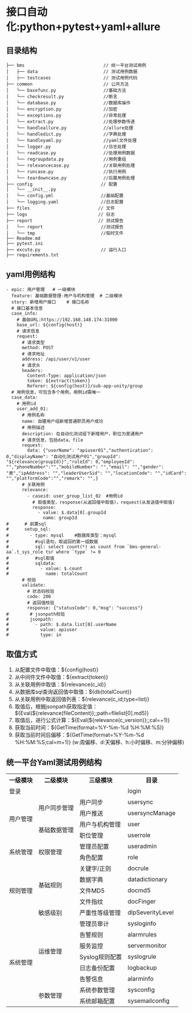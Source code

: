 # 接口自动化:python+pytest+yaml+allure
## 目录结构

```
├── bms                              // 统一平台测试用例
│   ├── data                         // 测试用例数据
│   ├── testcases                    // 测试用例代码
├── common                           // 公共方法
│   └── basefunc.py                  //基础方法
│   └── checkresult.py               //断言
│   └── database.py                  //数据库操作
│   └── encryption.py                //加密
│   └── exceptions.py                //异常处理
│   └── extract.py                   //处理参数传递
│   └── handleallure.py              //allure处理
│   └── handledict.py                //字典处理
│   └── handleyaml.py                //yaml文件处理
│   └── logger.py                    //日志处理
│   └── readcase.py                  //处理用例数据
│   └── regroupdata.py               //用例重组
│   └── relevancecase.py             //关联用例处理
│   └── runcase.py                   //执行用例
│   └── teardowncase.py              //后置用例处理
├── config                          // 配置
│   └── __init__.py               
│   └── config.yml                  //基础配置
│   └── logging.yaml                //日志配置
├── files                          // 文件
├── logs                           // 日志
├── report                         // 测试报告
│   └── report                      //测试报告
│   └── tmp                         //临时文件
├── Readme.md                       
├── pytest.ini                   
├── excute.py                       // 运行入口  
├── requirements.txt                            
```
## yaml用例结构

```
- epic: 用户管理   # 一级模块
  feature: 基础数据管理-用户与机构管理  # 二级模块
  story: 新增用户接口    # 接口名称
  # 接口基本信息
  case_info:
    # 基础URL:https://192.168.148.174:31000
    base_url: ${config(host)}
    # 请求信息
    request:
      # 请求类型
      method: POST
      # 请求地址
      address: /api/user/v1/user
      # 请求头
      headers:
        Content-Type: application/json
        token: ${extract(token)}
        Referer: ${config(host)}/sub-app-unity/group
  # 用例信息，可包含多个用例，用例id需唯一
  case_data:
    # 用例id
    user_add_01:
      # 用例名称
      name: 自建用户组新增普通职员用户成功
      # 用例描述
      description: 在自动化测试组下新增用户，职位为普通用户
      # 请求信息，包括data，file
      request:
        data: {"userName": "apiuser01","authentication": 0,"displayName": "自动化测试用户01","groupId": "${relevance(groupId)}","roleId": 0,"employeeId": "","phoneNumber":"","mobileNumber": "","email": "","gender": "男","ipAddress": "","leaderUserSid": "","locationCode": "","idCard": "","platformCode":"","remark": "",}
      # 关联用例
      relevance:
        - caseid: user_group_list_02  #用例id
          # 取值类型，response(从返回值中取值)，request(从发送值中取值)
          response:
            - value: $.data[0].groupId
              name: groupId
#      # 前置sql
#      setup_sql:
#        - type: mysql    #数据库类型：mysql
#          #sql语句，取返回的第一组数据
#          sql: select count(*) as count from `bms-general-aa`.t_sys_role tsr where `type` != 0
#          #sql取值
#          sqldata:
#            - value: $.count
#              name: totalCount
      # 校验
      validate:
        # 状态码校验
        code: 200
        # 返回值校验
        response: {"statusCode": 0,"msg": "success"}
#        # jsonpath校验
#        jsonpath:
#          - path: $.data.list[0].userName
#            value: apiuser
#            type: in
```
## 取值方式
1. 从配置文件中取值：${config(host)}
2. 从中间件文件中取值：${extract(token)}
3. 从关联用例中取值：${relevance(c_id)}
4. 从数据库sql查询返回值中取值：${db(totalCount)} 
5. 从关联用例中取返回值列表：${relevance(c_id;type=list)} 
6. 取值后，根据jsonpath获取指定值：${Eval(${relevance(fileContent)};;path=filelist[0].md5)} 
7. 取值后，进行公式计算：${Eval(${relevance(c_version)};;cal=+1)} 
8. 获取当前时间：${GetTime(format=%Y-%m-%d %H:%M:%S)} 
9. 获取当前时间后偏移：${GetTime(format=%Y-%m-%d %H:%M:%S;cal=m+1)}    (w:周偏移、d:天偏移、h:小时偏移、m:分钟偏移)

## 统一平台Yaml测试用例结构
<table>
    <tr>
	    <th >一级模块</th>
	    <th>二级模块</th>
	    <th>三级模块</th>  
	    <th>目录</th>  
	</tr >
	<tr >
	    <td colspan="3">登录</td>
	    <td>login</td>
	</tr>
	<tr >
	    <td rowspan="4">用户管理</td>
	    <td rowspan="2">用户同步管理</td>
	    <td>用户同步</td>
	    <td>usersync</td>
	</tr>
	<tr >
	    <td>用户推送</td>
	    <td>usersyncManage</td>
	</tr>
	<tr >
	    <td rowspan="2">基础数据管理</td>
	    <td>用户与机构管理</td>
	    <td>user</td>
	</tr>
	<tr >
	    <td>职位管理</td>
	    <td>userrole</td>
	</tr>
	<tr >
	    <td rowspan="2">系统管理</td>
	    <td rowspan="2">权限管理</td>
	    <td>管理员配置</td>
	    <td>useradmin</td>
	</tr>
	<tr >
	    <td>角色配置</td>
	    <td>role</td>
	</tr>
	<tr >
	    <td rowspan="5">规则管理</td>
	    <td rowspan="4">基础规则</td>
	    <td>关键字/正则</td>
	    <td>docrule</td>
	</tr>
	<tr >
	    <td>数据字典</td>
	    <td>datadictionary</td>
	</tr>
	<tr >
	    <td>文件MD5</td>
	    <td>docmd5</td>
	</tr>
	<tr >
	    <td>文件指纹</td>
	    <td>docFinger</td>
	</tr>
	<tr >
	    <td>敏感级别</td>
	    <td>严重性等级管理</td>
	    <td>dlpSeverityLevel</td>
	</tr>
	<tr >
	    <td rowspan="8">系统管理</td>
	    <td rowspan="6">运维管理</td>
	    <td>管理员审计</td>
	    <td>sysloginfo</td>
	</tr>
	<tr >
	    <td>告警规则</td>
	    <td>alarmrules</td>
	</tr>
	<tr >
	    <td>服务监控</td>
	    <td>servermonitor</td>
	</tr>
	<tr >
	    <td>Syslog规则配置</td>
	    <td>syslogrule</td>
	</tr>
	<tr >
	    <td>日志备份配置</td>
	    <td>logbackup</td>
	</tr>
	<tr >
	    <td>告警信息</td>
	    <td>alarminfo</td>
	</tr>
	<tr >
	    <td rowspan="2">参数管理</td>
	    <td>系统参数管理</td>
	    <td>sysconfig</td>
	</tr>
	<tr >
	    <td>系统邮箱配置</td>
	    <td>sysemailconfig</td>
	</tr>
</table>